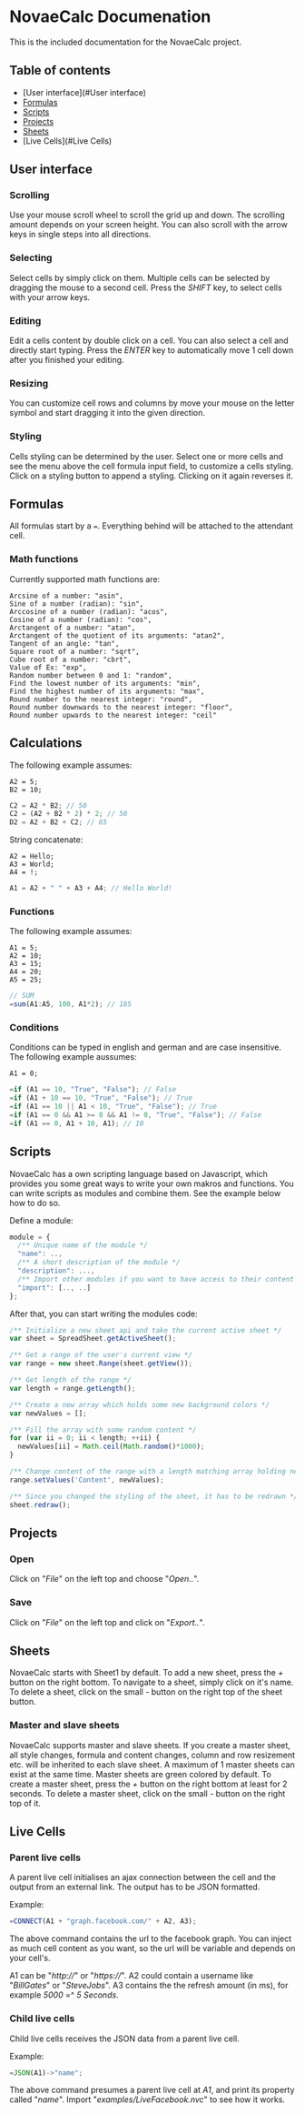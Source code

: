 # NovaeCalc Documenation

This is the included documentation for the NovaeCalc project.

## Table of contents

* [User interface](#User interface)
* [Formulas](#Formulas)
* [Scripts](#Scripts)
* [Projects](#Projects)
* [Sheets](#Sheets)
* [Live Cells](#Live Cells)

## User interface

### Scrolling
Use your mouse scroll wheel to scroll the grid up and down.
The scrolling amount depends on your screen height.
You can also scroll with the arrow keys in single steps into all directions.

### Selecting
Select cells by simply click on them.
Multiple cells can be selected by dragging the mouse to a second cell.
Press the *SHIFT* key, to select cells with your arrow keys.

### Editing
Edit a cells content by double click on a cell.
You can also select a cell and directly start typing.
Press the *ENTER* key to automatically move 1 cell down after you finished your editing.

### Resizing
You can customize cell rows and columns by move your mouse
on the letter symbol and start dragging it into the given direction.

### Styling
Cells styling can be determined by the user.
Select one or more cells and see the menu above the cell formula input field,
to customize a cells styling.
Click on a styling button to append a styling. Clicking on it again reverses it.

## Formulas
All formulas start by a `=`.
Everything behind will be attached to the attendant cell.

### Math functions
Currently supported math functions are:
```
Arcsine of a number: "asin",
Sine of a number (radian): "sin",
Arccosine of a number (radian): "acos",
Cosine of a number (radian): "cos",
Arctangent of a number: "atan",
Arctangent of the quotient of its arguments: "atan2",
Tangent of an angle: "tan",
Square root of a number: "sqrt",
Cube root of a number: "cbrt",
Value of Ex: "exp",
Random number between 0 and 1: "random",
Find the lowest number of its arguments: "min",
Find the highest number of its arguments: "max",
Round number to the nearest integer: "round",
Round number downwards to the nearest integer: "floor",
Round number upwards to the nearest integer: "ceil"
```

## Calculations
The following example assumes:
```
A2 = 5;
B2 = 10;
```
```js
C2 = A2 * B2; // 50
C2 = (A2 + B2 * 2) * 2; // 50
D2 = A2 + B2 + C2; // 65
```
String concatenate:
```
A2 = Hello;
A3 = World;
A4 = !;
```
```js
A1 = A2 + " " + A3 + A4; // Hello World!
```
### Functions
The following example assumes:
```
A1 = 5;
A2 = 10;
A3 = 15;
A4 = 20;
A5 = 25;
```
```js
// SUM
=sum(A1:A5, 100, A1*2); // 185
```
### Conditions
Conditions can be typed in english and german and are case insensitive.
The following example aussumes:
```
A1 = 0;
```
```js
=if (A1 == 10, "True", "False"); // False
=if (A1 + 10 == 10, "True", "False"); // True
=if (A1 == 10 || A1 < 10, "True", "False"); // True
=if (A1 == 0 && A1 >= 0 && A1 != 0, "True", "False"); // False
=if (A1 == 0, A1 + 10, A1); // 10
```

## Scripts
NovaeCalc has a own scripting language based on Javascript, which provides you some great ways to write your own makros and functions.
You can write scripts as modules and combine them. See the example below how to do so.

Define a module:
```js
module = {
  /** Unique name of the module */
  "name": ..,
  /** A short description of the module */
  "description": ...,
  /** Import other modules if you want to have access to their content */
  "import": [.., ..]
};
```
After that, you can start writing the modules code:
```js
/** Initialize a new sheet api and take the current active sheet */
var sheet = SpreadSheet.getActiveSheet();

/** Get a range of the user's current view */
var range = new sheet.Range(sheet.getView());

/** Get length of the range */
var length = range.getLength();

/** Create a new array which holds some new background colors */
var newValues = [];

/** Fill the array with some random content */
for (var ii = 0; ii < length; ++ii) {
  newValues[ii] = Math.ceil(Math.random()*1000);
}

/** Change content of the range with a length matching array holding new values */
range.setValues('Content', newValues);

/** Since you changed the styling of the sheet, it has to be redrawn */
sheet.redraw();
```

## Projects

### Open
Click on "*File*" on the left top and choose "*Open..*".

### Save
Click on "*File*" on the left top and click on "*Export..*".

## Sheets
NovaeCalc starts with Sheet1 by default.
To add a new sheet, press the *+* button on the right bottom.
To navigate to a sheet, simply click on it's name.
To delete a sheet, click on the small *-* button on the right top of the sheet button.

### Master and slave sheets
NovaeCalc supports master and slave sheets. If you create a master sheet, all style changes, formula and content changes, column and row resizement etc. will be inherited to each slave sheet.
A maximum of 1 master sheets can exist at the same time.
Master sheets are green colored by default.
To create a master sheet, press the *+* button on the right bottom at least for 2 seconds.
To delete a master sheet, click on the small *-* button on the right top of it.

## Live Cells

### Parent live cells
A parent live cell initialises an ajax connection between the cell and the output from an external link.
The output has to be JSON formatted.

Example:
```js
=CONNECT(A1 + "graph.facebook.com/" + A2, A3);
```
The above command contains the url to the facebook graph. You can inject as much cell content as you want, so the url will be variable and depends on your cell's.

A1 can be "*http://*" or "*https://*".
A2 could contain a username like "*BillGates*" or "*SteveJobs*".
A3 contains the the refresh amount (in ms), for example *5000* =^ *5 Seconds*.

### Child live cells
Child live cells receives the JSON data from a parent live cell.

Example:
```js
=JSON(A1)->"name";
```
The above command presumes a parent live cell at *A1*, and print its property called "*name*".
Import "*examples/LiveFacebook.nvc*" to see how it works.
